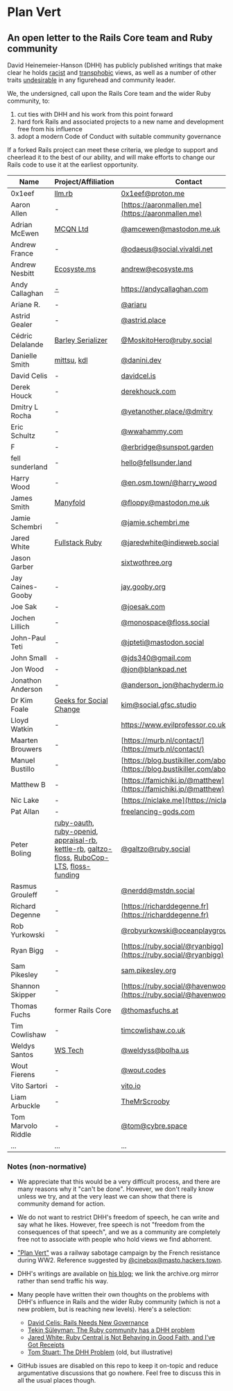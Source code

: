 # Plan Vert
## An open letter to the Rails Core team and Ruby community

David Heinemeier-Hanson (DHH) has publicly published writings that make clear he holds [racist](https://web.archive.org/web/20250920182553/http://world.hey.com/dhh/as-i-remember-london-e7d38e64) and [transphobic](https://web.archive.org/web/20250920061926/https://world.hey.com/dhh/gender-and-sexuality-alliances-in-primary-school-at-cis-97f66c06) views, as well as a number of other traits [undesirable](https://tomstu.art/the-dhh-problem) in any figurehead and community leader.

We, the undersigned, call upon the Rails Core team and the wider Ruby community, to:

1. cut ties with DHH and his work from this point forward
2. hard fork Rails and associated projects to a new name and development free from his influence
3. adopt a modern Code of Conduct with suitable community governance

If a forked Rails project can meet these criteria, we pledge to support and cheerlead it to the best of our ability, and will make efforts to change our Rails code to use it at the earliest opportunity.

<!-- Please add your name in alphabetical order! -->
|Name|Project/Affiliation|Contact|
|-|-|-|
|0x1eef|[llm.rb](https://github.com/llmrb/llm)|0x1eef@proton.me|
|Aaron Allen|-|[https://aaronmallen.me](https://aaronmallen.me)|
|Adrian McEwen|[MCQN Ltd](https://mcqn.com)|[@amcewen@mastodon.me.uk](https://mastodon.me.uk/@amcewen)|
|Andrew France|-|[@odaeus@social.vivaldi.net](https://social.vivaldi.net/@Odaeus)|
|Andrew Nesbitt|[Ecosyste.ms](https://ecosyste.ms)|andrew@ecosyste.ms|
|Andy Callaghan|[-](https://andycallaghan.com)|https://andycallaghan.com|
|Ariane R.|-|[@ariaru](https://ruby.social/@ariaru)|
|Astrid Gealer|-|[@astrid.place](https://bsky.app/profile/astrid.place)|
|Cédric Delalande|[Barley Serializer](https://github.com/MoskitoHero/barley)|[@MoskitoHero@ruby.social](https://ruby.social/@MoskitoHero)|
|Danielle Smith|[mittsu](https://github.com/danini-the-panini/mittsu), [kdl](https://github.com/danini-the-panini/kdl-rb)|[@danini.dev](https://bsky.app/profile/danini.dev)
|David Celis|-|[davidcel.is](https://davidcel.is/about)|
|Derek Houck|-|[derekhouck.com](https://derekhouck.com)|
|Dmitry L Rocha|-|[@yetanother.place/@dmitry](https://yetanother.place/@dmitry)|
|Eric Schultz|-|[@wwahammy.com](https://wwahammy.com)
|F|-|[@erbridge@sunspot.garden](https://sunspot.garden/@erbridge)|
|fell sunderland|-|[hello@fellsunder.land](https://www.fellsunder.land)|
|Harry Wood|-|[@en.osm.town/@harry_wood](https://en.osm.town/@harry_wood)|
|James Smith|[Manyfold](https://manyfold.app)|[@floppy@mastodon.me.uk](https://mastodon.me.uk/@Floppy)|
|Jamie Schembri|-|[@jamie.schembri.me](https://bsky.app/profile/jamie.schembri.me)|
|Jared White|[Fullstack Ruby](https://fullstackruby.dev)|[@jaredwhite@indieweb.social](https://indieweb.social/@jaredwhite)|
|Jason Garber||[sixtwothree.org](https://sixtwothree.org)|
|Jay Caines-Gooby|-|[jay.gooby.org](https://jay.gooby.org)|
|Joe Sak|-|[@joesak.com](https://bsky.app/profile/joesak.com)
|Jochen Lillich|-|[@monospace@floss.social](https://floss.social/@monospace)|
|John-Paul Teti|-|[@jpteti@mastodon.social](https://mastodon.social/@jpteti)|
|John Small|-|@jds340@gmail.com|
|Jon Wood|-|[@jon@blankpad.net](https://activitypub.blankpad.net/@jon@blankpad.net/)|
|Jonathon Anderson|-|[@anderson_jon@hachyderm.io](https://hachyderm.io/@anderson_jon)|
|Dr Kim Foale|[Geeks for Social Change](https://gfsc.community/)|[kim@social.gfsc.studio](https://social.gfsc.studio/@kim)
|Lloyd Watkin|-|https://www.evilprofessor.co.uk
|Maarten Brouwers|-|[https://murb.nl/contact/](https://murb.nl/contact/)|
|Manuel Bustillo|-|[https://blog.bustikiller.com/about/](https://blog.bustikiller.com/about/)|
|Matthew B|-|[https://famichiki.jp/@matthew](https://famichiki.jp/@matthew)|
|Nic Lake|-|[https://niclake.me](https://niclake.me)|
|Pat Allan|-|[freelancing-gods.com](https://freelancing-gods.com)|
|Peter Boling|[ruby-oauth](https://github.com/ruby-oauth), [ruby-openid](https://github.com/ruby-openid), [appraisal-rb](https://github.com/appraisal-rb), [kettle-rb](https://github.com/kettle-rb), [galtzo-floss](https://github.com/galtzo-floss), [RuboCop-LTS](https://github.com/rubocop-lts), [floss-funding](https://github.com/floss-funding)|[@galtzo@ruby.social](https://ruby.social/@galtzo)|
|Rasmus Grouleff|-|[@nerdd@mstdn.social](https://mstdn.social/@nerdd)|
|Richard Degenne|-|[https://richarddegenne.fr](https://richarddegenne.fr)|
|Rob Yurkowski|-|[@robyurkowski@oceanplayground.social](https://oceanplayground.social/@robyurkowski)|
|Ryan Bigg|-|[https://ruby.social/@ryanbigg](https://ruby.social/@ryanbigg)|
|Sam Pikesley|-|[sam.pikesley.org](https://sam.pikesley.org/)|
|Shannon Skipper|-|[https://ruby.social/@havenwood](https://ruby.social/@havenwood)|
|Thomas Fuchs|former Rails Core|[@thomasfuchs.at](https://bsky.app/profile/thomasfuchs.at‬)|
|Tim Cowlishaw|-|[timcowlishaw.co.uk](https://www.timcowlishaw.co.uk)|
|Weldys Santos|[WS Tech](https://www.github.com/weldyss)|[@weldyss@bolha.us](https://bolha.us/@weldyss)|
|Wout Fierens|-|[@wout.codes](https://bsky.app/profile/wout.codes)|
|Vito Sartori|-|[vito.io](https://vito.io)|
|Liam Arbuckle |-|[TheMrScrooby](https://twitter.com/TheMrScrooby)|
|Tom Marvolo Riddle|-|[@tom@cybre.space](https://mstdn.social/@tom@cybre.space)|
|...|...|...|
<!-- Please add your name in alphabetical order! -->

### Notes (non-normative)

* We appreciate that this would be a very difficult process, and there are many reasons why it "can't be done". However, we don't really know unless we try, and at the very least we can show that there is community demand for action.

* We do not want to restrict DHH's freedom of speech, he can write and say what he likes. However, free speech is not "freedom from the consequences of that speech", and we as a community are completely free not to associate with people who hold views we find abhorrent.

* ["Plan Vert"](https://en.wikipedia.org/wiki/Railway_sabotage_during_World_War_II#France) was a railway sabotage campaign by the French resistance during WW2. Reference suggested by [@cinebox@masto.hackers.town](https://masto.hackers.town/@cinebox/115210459164892947).

* DHH's writings are available on [his blog](https://web.archive.org/web/20250920182553/world.hey.com/dhh); we link the archive.org mirror rather than send traffic his way.

* Many people have written their own thoughts on the problems with DHH's influence in Rails and the wider Ruby community (which is not a new problem, but is reaching new levels). Here's a selection:
  * [David Celis: Rails Needs New Governance](https://davidcel.is/articles/rails-needs-new-governance)
  * [Tekin Süleyman: The Ruby community has a DHH problem](https://tekin.co.uk/2025/09/the-ruby-community-has-a-dhh-problem)
  * [Jared White: Ruby Central is Not Behaving in Good Faith, and I’ve Got Receipts](https://jaredwhite.com/articles/ruby-central-is-not-operating-in-good-faith)
  * [Tom Stuart: The DHH Problem](https://tomstu.art/the-dhh-problem) (old, but illustrative)

* GitHub issues are disabled on this repo to keep it on-topic and reduce argumentative discussions that go nowhere. Feel free to discuss this in all the usual places though.
